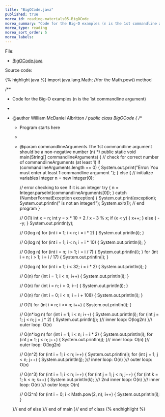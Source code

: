 ```yaml
---
title: "BigOCode.java"
published: true
morea_id: reading-materials05-BigOCode
morea_summary: "Code for the Big-O examples (n is the 1st commandline argument)"
morea_type: reading
morea_sort_order: 5
morea_labels:
---
```


File:

  * [BigOCode.java](../examples/BigOCode.java)

Source code:

{% highlight java %}
import java.lang.Math; //for the Math.pow() method

/**
 * Code for the Big-O examples (n is the 1st commandline argument)
 * 
 * @author William McDaniel Albritton
 */
public class BigOCode {
  /**
   * Program starts here
   * 
   * @param commandlineArguments The 1st commandline argument should be a non-negative number (n)
   */
  public static void main(String[] commandlineArguments) {
    // check for correct number of commandlineArguments (at least 1)
    if (commandlineArguments.length == 0) {
      System.out.print("Error: You must enter at least 1 commandline argument ");
    }
    else {
      // initialize variables
      Integer n = new Integer(0);

      // error checking to see if it is an integer
      try {
        n = Integer.parseInt(commandlineArguments[0]);
      }
      catch (NumberFormatException exception) {
        System.out.print(exception);
        System.out.println(" is not an integer!");
        System.exit(1); // end program
      }

      // O(1)
      int x = n;
      int y = x * 10 + 2 / x - 3 % x;
      if (x < y) {
        x++;
      }
      else {
        --y;
      }
      System.out.println(y);

      // O(log n)
      for (int i = 1; i < n; i = i * 2) {
        System.out.println(i);
      }

      // O(log n)
      for (int i = 1; i < n; i = i * 10) {
        System.out.println(i);
      }

      // O(log n)
      for (int i = n; i > 1; i = i / 7) {
        System.out.println(i);
      }
      for (int i = n; i > 1; i = i / 17) {
        System.out.println(i);
      }

      // O(log n)
      for (int i = 1; i < 32; i = i * 2) {
        System.out.println(i);
      }

      // O(n)
      for (int i = 1; i < n; i++) {
        System.out.println(i);
      }

      // O(n)
      for (int i = n; i > 0; i--) {
        System.out.println(i);
      }

      // O(n)
      for (int i = 0; i < n; i = i + 108) {
        System.out.println(i);
      }

      // O(1)
      for (int i = n; i <= n; i++) {
        System.out.println(i);
      }

      // O(n*log n)
      for (int i = 1; i < n; i++) {
        System.out.println(i);
        for (int j = 1; j < n; j = j * 2) {
          System.out.println(j);
        }// inner loop: O(log2n)
      }// outer loop: O(n)

      // O(n*log n)
      for (int i = 1; i < n; i = i * 2) {
        System.out.println(i);
        for (int j = 1; j < n; j++) {
          System.out.println(j);
        }// inner loop: O(n)
      }// outer loop: O(log2n)

      // O(n^2)
      for (int i = 1; i < n; i++) {
        System.out.println(i);
        for (int j = 1; j < n; j++) {
          System.out.println(j);
        }// inner loop: O(n)
      }// outer loop: O(n)

      // O(n^3)
      for (int i = 1; i < n; i++) {
        for (int j = 1; j < n; j++) {
          for (int k = 1; k < n; k++) {
            System.out.println(k);
          }// 2nd inner loop: O(n)
        }// inner loop: O(n)
      }// outer loop: O(n)

      // O(2^n)
      for (int i = 0; i < Math.pow(2, n); i++) {
        System.out.println(i);
      }

    }// end of else
  }// end of main
}// end of class
{% endhighlight %}
